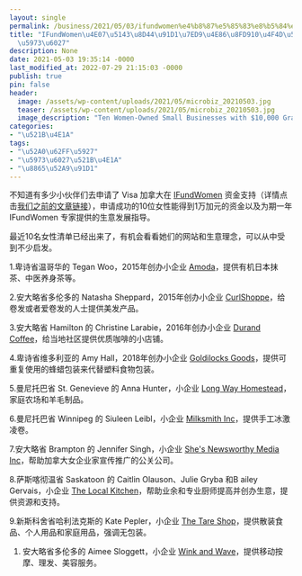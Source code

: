 ```yaml
---
layout: single
permalink: /business/2021/05/03/ifundwomen%e4%b8%87%e5%85%83%e8%b5%84%e9%87%91%e7%bb%99%e4%ba%86%e8%bf%9910%e4%bd%8d%e5%8a%a0%e6%8b%bf%e5%a4%a7%e5%a5%b3%e6%80%a7/
title: "IFundWomen\u4E07\u5143\u8D44\u91D1\u7ED9\u4E86\u8FD910\u4F4D\u52A0\u62FF\u5927\
  \u5973\u6027"
description: None
date: 2021-05-03 19:35:14 -0000
last_modified_at: 2022-07-29 21:15:03 -0000
publish: true
pin: false
header:
  image: /assets/wp-content/uploads/2021/05/microbiz_20210503.jpg
  teaser: /assets/wp-content/uploads/2021/05/microbiz_20210503.jpg
  image_description: "Ten Women-Owned Small Businesses with $10,000 Grants and Resources"
categories:
- "\u521B\u4E1A"
tags:
- "\u52A0\u62FF\u5927"
- "\u5973\u6027\u521B\u4E1A"
- "\u8865\u52A9\u91D1"
---
```

不知道有多少小伙伴们去申请了 Visa 加拿大在 [IFundWomen](https://ifundwomen.com) 资金支持（详情点击[我们之前的文章链接](https://aswebuild.com/business/2021/03/03/ifundwomen-visa-fund/)），申请成功的10位女性能得到1万加元的资金以及为期一年 IFundWomen 专家提供的生意发展指导。

最近10名女性清单已经出来了，有机会看看她们的网站和生意理念，可以从中受到不少启发。

1.卑诗省温哥华的 Tegan Woo，2015年创办小企业 [Amoda](https://amodatea.com)，提供有机日本抹茶、中医养身茶等。

2.安大略省多伦多的 Natasha Sheppard，2015年创办小企业 [CurlShoppe](https://curlshoppe.ca)，给卷发或者爱卷发的人士提供美发产品。

3.安大略省 Hamilton 的 Christine Larabie，2016年创办小企业 [Durand Coffee](https://www.durandcoffee.ca)，给当地社区提供优质咖啡的小店铺。

4.卑诗省维多利亚的 Amy Hall，2018年创办小企业 [Goldilocks Goods](https://goldilocksgoods.com)，提供可重复使用的蜂蜡包装来代替塑料食物包装。

5.曼尼托巴省 St. Genevieve 的 Anna Hunter，小企业 [Long Way Homestead](https://www.longwayhomestead.com)，家庭农场和羊毛制品。

6.曼尼托巴省 Winnipeg 的 Siuleen Leibl，小企业 [Milksmith Inc](https://www.mymilksmith.com)，提供手工冰激凌卷。

7.安大略省 Brampton 的 Jennifer Singh，小企业 [She's Newsworthy Media Inc](https://www.shesnewsworthy.com)，帮助加拿大女企业家宣传推广的公关公司。

8.萨斯喀彻温省 Saskatoon 的 Caitlin Olauson、Julie Gryba 和B ailey Gervais，小企业 [The Local Kitchen](https://www.thelocalkitchenyxe.com)，帮助业余和专业厨师提高并创办生意，提供资源和支持。

9.新斯科舍省哈利法克斯的 Kate Pepler，小企业 [The Tare Shop](https://www.thetareshop.com)，提供散装食品、个人用品和家庭用品，强调无包装。

  1.  安大略省多伦多的 Aimee Sloggett，小企业 [Wink and Wave](https://winkandwave.com)，提供移动按摩、理发、美容服务。
